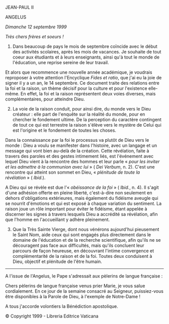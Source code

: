 JEAN-PAUL II

ANGELUS

*Dimanche 12 septembre 1999*

*Très chers frères et soeurs !*

1. Dans beaucoup de pays le mois de septembre coïncide avec le début des activités scolaires, après les mois de vacances. Je souhaite de tout coeur aux étudiants et à leurs enseignants, ainsi qu'à tout le monde de l'éducation, une reprise sereine de leur travail.

Et alors que recommence une nouvelle année académique, je voudrais reproposer à votre attention l'Encyclique *Fides et ratio*, que j'ai eu la joie de signer il y a un an, le 14 septembre. Ce document traite des relations entre la foi et la raison, un thème décisif pour la culture et pour l'existence elle-même. En effet, la foi et la raison représentent deux voies diverses, mais complémentaires, pour atteindre Dieu.

2. La voie de la raison conduit, pour ainsi dire, du monde vers le Dieu créateur : elle part de l'enquête sur la réalité du monde, pour en chercher le fondement ultime. De la perception du caractère contingent de tout ce qui est terrestre la raison s'élève vers le mystère de Celui qui est l'origine et le fondement de toutes les choses.

Dans la connaissance par la foi le processus va plutôt de Dieu vers le monde : Dieu a voulu se manifester dans l'histoire, avec un langage et un message qui vont bien au-delà de la création. Cette révélation, faite à travers des paroles et des gestes intimement liés, est l'événement avec lequel Dieu vient à la rencontre des hommes et leur parle « *pour les inviter et les admettre à la communion avec lui* » ( *Dei Verbum*, n. 2). C'est une rencontre qui atteint son sommet en Dieu, « *plénitude de toute la révélation* » ( *Ibid*.).

A Dieu qui se révèle est due l'« *obéissance de la foi* » ( *Ibid.*, n. 4). Il s'agit d'une adhésion offerte en pleine liberté, c'est-à-dire non seulement en dehors d'obligations extérieures, mais également du fidéisme aveugle qui se nourrit d'émotions et qui est exposé à chaque variation du sentiment. La raison joue un rôle important pour éviter le fidéisme, étant appelée à discerner les signes à travers lesquels Dieu a accrédité sa révélation, afin que l'homme en l'accueillant y adhère pleinement.

3. Que la Très Sainte Vierge, dont nous vénérons aujourd'hui pieusement le Saint Nom, aide ceux qui sont engagés plus directement dans le domaine de l'éducation et de la recherche scientifique, afin qu'ils ne se découragent pas face aux difficultés, mais qu'ils concluent leur parcours de façon heureuse, en découvrant l'intime convergence et complémentarité de la raison et de la foi. Toutes deux conduisent à Dieu, objectif et plénitude de l'être humain.

* * *

A l'issue de l'Angelus, le Pape s'adressait aux pèlerins de langue française :

Chers pèlerins de langue française venus prier Marie, je vous salue cordialement. En ce jour de la semaine consacré au Seigneur, puissiez-vous être disponibles à la Parole de Dieu, à l'exemple de Notre-Dame !

A tous j'accorde volontiers la Bénédiction apostolique.

© Copyright 1999 - Libreria Editrice Vaticana